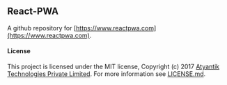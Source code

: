 ## React-PWA

A github repository for [https://www.reactpwa.com](https://www.reactpwa.com).


#### License
This project is licensed under the MIT license, Copyright (c) 2017 [Atyantik Technologies Private Limited](https://www.atyantik.com/). For more information see [LICENSE.md](https://github.com/atyantik/reactpwa.com/blob/master/LICENSE.md).